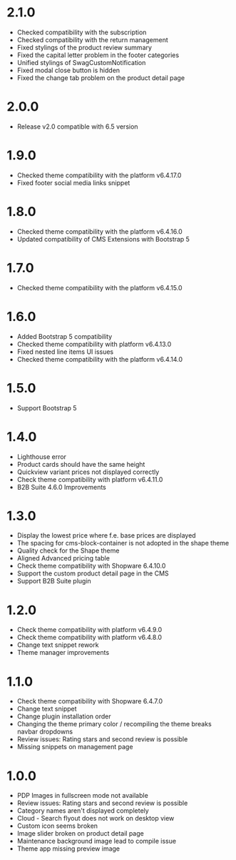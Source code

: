 # 2.1.0
- Checked compatibility with the subscription
- Checked compatibility with the return management
- Fixed stylings of the product review summary
- Fixed the capital letter problem in the footer categories
- Unified stylings of SwagCustomNotification
- Fixed modal close button is hidden
- Fixed the change tab problem on the product detail page

# 2.0.0
- Release v2.0 compatible with 6.5 version

# 1.9.0
- Checked theme compatibility with the platform v6.4.17.0
- Fixed footer social media links snippet

# 1.8.0
- Checked theme compatibility with the platform v6.4.16.0
- Updated compatibility of CMS Extensions with Bootstrap 5

# 1.7.0
- Checked theme compatibility with the platform v6.4.15.0

# 1.6.0
- Added Bootstrap 5 compatibility
- Checked theme compatibility with platform v6.4.13.0
- Fixed nested line items UI issues
- Checked theme compatibility with the platform v6.4.14.0

# 1.5.0
- Support Bootstrap 5

# 1.4.0
- Lighthouse error
- Product cards should have the same height
- Quickview variant prices not displayed correctly
- Check theme compatibility with platform v6.4.11.0
- B2B Suite 4.6.0 Improvements

# 1.3.0
- Display the lowest price where f.e. base prices are displayed
- The spacing for cms-block-container is not adopted in the shape theme
- Quality check for the Shape theme
- Aligned Advanced pricing table
- Check theme compatibility with Shopware 6.4.10.0
- Support the custom product detail page in the CMS
- Support B2B Suite plugin

# 1.2.0
- Check theme compatibility with platform v6.4.9.0
- Check theme compatibility with platform v6.4.8.0
- Change text snippet rework
- Theme manager improvements

# 1.1.0
- Check theme compatibility with Shopware 6.4.7.0
- Change text snippet
- Change plugin installation order
- Changing the theme primary color / recompiling the theme breaks navbar dropdowns
- Review issues: Rating stars and second review is possible
- Missing snippets on management page

# 1.0.0
- PDP Images in fullscreen mode not available
- Review issues: Rating stars and second review is possible
- Category names aren't displayed completely
- Cloud - Search flyout does not work on desktop view
- Custom icon seems broken
- Image slider broken on product detail page
- Maintenance background image lead to compile issue
- Theme app missing preview image
